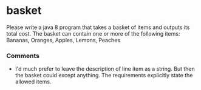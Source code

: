 # basket

Please write a java 8 program that takes a basket of items and outputs its total cost.
The basket can contain one or more of the following items: Bananas, Oranges, Apples, Lemons, Peaches

### Comments
* I'd much prefer to leave the description of line item as a string.  But then the basket could except anything.  The requirements explicitly state the allowed items.